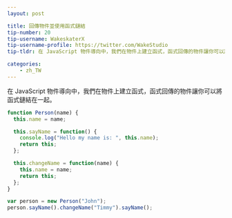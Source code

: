 ```yaml
---
layout: post

title: 回傳物件並使用函式鏈結
tip-number: 20
tip-username: WakeskaterX
tip-username-profile: https://twitter.com/WakeStudio
tip-tldr: 在 JavaScript 物件導向中，我們在物件上建立函式，函式回傳的物件讓你可以將函式鏈結在一起。

categories:
    - zh_TW
---
```


在 JavaScript 物件導向中，我們在物件上建立函式，函式回傳的物件讓你可以將函式鏈結在一起。

```js
function Person(name) {
  this.name = name;

  this.sayName = function() {
    console.log("Hello my name is: ", this.name);
    return this;
  };

  this.changeName = function(name) {
    this.name = name;
    return this;
  };
}

var person = new Person("John");
person.sayName().changeName("Timmy").sayName();
```
